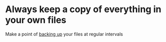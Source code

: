 # Always keep a copy of everything in your own files
Make a point of [backing up](https://zhidao.baidu.com/question/1243555171616143419.html) your files at regular intervals 
